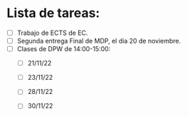 # Lista de tareas:

- [ ]  Trabajo de ECTS de EC.
- [ ] Segunda entrega Final de MDP, el dia 20 de noviembre.
- [ ] Clases de DPW de 14:00-15:00:
  - [ ] 21/11/22
  - [ ] 23/11/22
  - [ ] 28/11/22
  - [ ] 30/11/22

